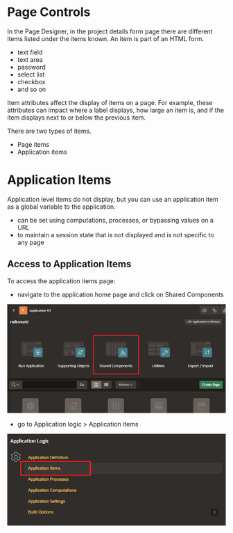 # Page Controls

In the Page Designer, in the project details form page there are different items listed under the items known. An item is part of an HTML form.

- text field
- text area
- password
- select list
- checkbox
- and so on

Item attributes affect the display of items on a page. For example, these attributes can impact where a label displays, how large an item is, and if the item displays next to or below the previous item.

There are two types of items.

- Page items
- Application items

# Application Items

Application level items do not display, but you can use an application item as a global variable to the application.

- can be set using computations, processes, or bypassing values on a URL
- to maintain a session state that is not displayed and is not specific to any page

## Access to Application Items

To access the application items page:

- navigate to the application home page and click on Shared Components

![Application Items Access](images/application_items_access_shared_comp.png)

- go to Application logic > Application items

![Application Items Access](images/aplicaction_items_access.png)
